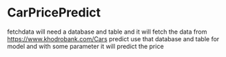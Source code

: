 # CarPricePredict

fetchdata will need a database and table and it will fetch the data from https://www.khodrobank.com/Cars
predict use that database and table for model and with some parameter it will predict the price
